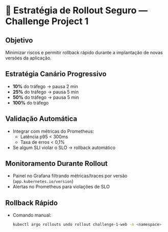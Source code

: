 # 🚀 Estratégia de Rollout Seguro — Challenge Project 1

## Objetivo
Minimizar riscos e permitir rollback rápido durante a implantação de novas versões da aplicação.

## Estratégia Canário Progressivo

- **10%** do tráfego → pausa 2 min
- **25%** do tráfego → pausa 5 min
- **50%** do tráfego → pausa 5 min
- **100%** do tráfego

## Validação Automática

- Integrar com métricas do Prometheus:
  - Latência p95 < 300ms
  - Taxa de erros < 0,1%
- Se algum SLI violar o SLO → rollback automático

## Monitoramento Durante Rollout

- Painel no Grafana filtrando métricas/traces por versão (`app.kubernetes.io/version`)
- Alertas no Prometheus para violações de SLO

## Rollback Rápido

- Comando manual:
  ```bash
  kubectl argo rollouts undo rollout challenge-1-web -n <namespace>
